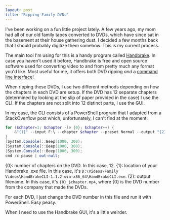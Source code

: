 ```yaml
---
layout: post
title: "Ripping Family DVDs"
---
```


I've been working on a fun little project lately. A few years ago, my mom had all of our old family tapes converted to DVDs, which have since sat in the basement at their house gathering dust. I decided a few months back that I should probably digitize them somehow. This is my current process.

The main tool I'm using for this is a handy program called [Handbrake](https://handbrake.fr/). In case you haven't used it before, Handbrake is free and open source software used for converting video to and from pretty much any format you'd like. Most useful for me, it offers both DVD ripping *and* a [command line interface](https://handbrake.fr/docs/en/latest/cli/command-line-reference.html)!

When ripping these DVDs, I use two different methods depending on how the chapters in each DVD are setup. If the DVD has 12 separate chapters (determined by looking at the slip of paper provided in the case) I use the CLI. If the chapters are not split into 12 distinct parts, I use the GUI.

In my case, the CLI consists of a PowerShell program that I adapted from a StackOverflow post which, unfortunately, I can't find at the moment:

```ps1
for ($chapter=1; $chapter -le {0}; $chapter++) {
    &"{1}" --input F:\ --chapter $chapter --preset Normal --output "{2}"
}
[System.Console]::Beep(1000, 300);
[System.Console]::Beep(1000, 300);
[System.Console]::Beep(1000, 300);
cmd /c pause | out-null;
```

{0}: number of chapters on the DVD. In this case, 12.
{1}: location of your Handbrake .exe file. In this case, it's ```D:\Videos\Family Videos\HandBrakeCLI-1.1.2-win-x86_64\HandBrakeCLI.exe```.
{2}: output filename. In this case, it's ```{0}_$chapter.mp4```, where {0} is the DVD number from the company that made the DVDs.

For each DVD, I just change the DVD number in this file and run it with PowerShell. Easy peasy.

When I need to use the Handbrake GUI, it's a little weirder.